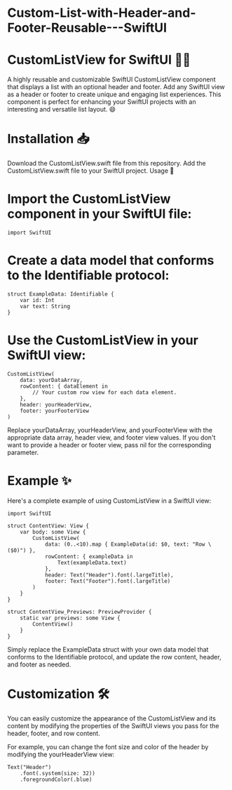 # Custom-List-with-Header-and-Footer-Reusable---SwiftUI

# CustomListView for SwiftUI 🚀🌟

A highly reusable and customizable SwiftUI CustomListView component that displays a list with an optional header and footer. Add any SwiftUI view as a header or footer to create unique and engaging list experiences. This component is perfect for enhancing your SwiftUI projects with an interesting and versatile list layout. 😄

# Installation 📥

Download the CustomListView.swift file from this repository.
Add the CustomListView.swift file to your SwiftUI project.
Usage 🎨

# Import the CustomListView component in your SwiftUI file:

` import SwiftUI `

# Create a data model that conforms to the Identifiable protocol:

```
struct ExampleData: Identifiable {
    var id: Int
    var text: String
}

```

# Use the CustomListView in your SwiftUI view:

```
CustomListView(
    data: yourDataArray,
    rowContent: { dataElement in
        // Your custom row view for each data element.
    },
    header: yourHeaderView,
    footer: yourFooterView
)

```

Replace yourDataArray, yourHeaderView, and yourFooterView with the appropriate data array, header view, and footer view values. If you don't want to provide a header or footer view, pass nil for the corresponding parameter.

# Example ✨

Here's a complete example of using CustomListView in a SwiftUI view:

```
import SwiftUI

struct ContentView: View {
    var body: some View {
        CustomListView(
            data: (0..<10).map { ExampleData(id: $0, text: "Row \($0)") },
            rowContent: { exampleData in
                Text(exampleData.text)
            },
            header: Text("Header").font(.largeTitle),
            footer: Text("Footer").font(.largeTitle)
        )
    }
}

struct ContentView_Previews: PreviewProvider {
    static var previews: some View {
        ContentView()
    }
}

```

Simply replace the ExampleData struct with your own data model that conforms to the Identifiable protocol, and update the row content, header, and footer as needed.

# Customization 🛠

You can easily customize the appearance of the CustomListView and its content by modifying the properties of the SwiftUI views you pass for the header, footer, and row content.

For example, you can change the font size and color of the header by modifying the yourHeaderView view:

```
Text("Header")
    .font(.system(size: 32))
    .foregroundColor(.blue)

```
